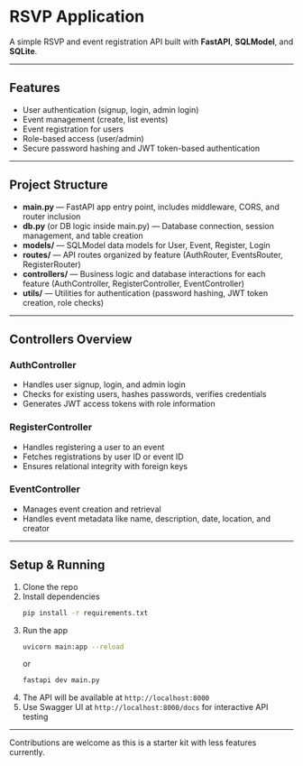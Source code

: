 # RSVP Application

A simple RSVP and event registration API built with **FastAPI**, **SQLModel**, and **SQLite**.

---

## Features

- User authentication (signup, login, admin login)
- Event management (create, list events)
- Event registration for users
- Role-based access (user/admin)
- Secure password hashing and JWT token-based authentication

---

## Project Structure

- **main.py** — FastAPI app entry point, includes middleware, CORS, and router inclusion  
- **db.py** (or DB logic inside main.py) — Database connection, session management, and table creation  
- **models/** — SQLModel data models for User, Event, Register, Login  
- **routes/** — API routes organized by feature (AuthRouter, EventsRouter, RegisterRouter)  
- **controllers/** — Business logic and database interactions for each feature (AuthController, RegisterController, EventController)  
- **utils/** — Utilities for authentication (password hashing, JWT token creation, role checks)  

---

## Controllers Overview

### AuthController
- Handles user signup, login, and admin login  
- Checks for existing users, hashes passwords, verifies credentials  
- Generates JWT access tokens with role information  

### RegisterController
- Handles registering a user to an event  
- Fetches registrations by user ID or event ID  
- Ensures relational integrity with foreign keys  

### EventController
- Manages event creation and retrieval  
- Handles event metadata like name, description, date, location, and creator  

---

## Setup & Running

1. Clone the repo  
2. Install dependencies  
   ```bash
   pip install -r requirements.txt
   ```  
3. Run the app  
   ```bash
   uvicorn main:app --reload
   ```  
   or
   ```bash
   fastapi dev main.py
   ```
4. The API will be available at `http://localhost:8000`  
5. Use Swagger UI at `http://localhost:8000/docs` for interactive API testing  

---

Contributions are welcome as this is a starter kit with less features currently.
